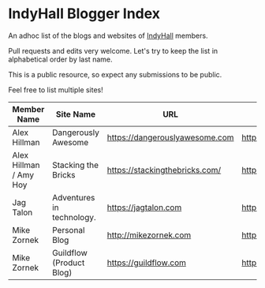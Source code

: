 # IndyHall Blogger Index

An adhoc list of the blogs and websites of [IndyHall](https://indyhall.org) members.

Pull requests and edits very welcome. Let's try to keep the list in alphabetical order by last name.

This is a public resource, so expect any submissions to be public. 

Feel free to list multiple sites!

| Member Name            | Site Name                 | URL                            | Feed URL                                |
| ---------------------- | ------------------------- | ------------------------------ | --------------------------------------- |
| Alex Hillman           | Dangerously Awesome       | https://dangerouslyawesome.com | https://dangerouslyawesome.com/feed.xml |
| Alex Hillman / Amy Hoy | Stacking the Bricks       | https://stackingthebricks.com/ | https://stackingthebricks.com/rss.xml   |
| Jag Talon              | Adventures in technology. | https://jagtalon.com           | https://jagtalon.com/feed/              |
| Mike Zornek            | Personal Blog             | http://mikezornek.com          | http://mikezornek.com/posts/index.xml   |
| Mike Zornek            | Guildflow (Product Blog)  | https://guildflow.com          | https://guildflow.com/blog/index.xml    |
